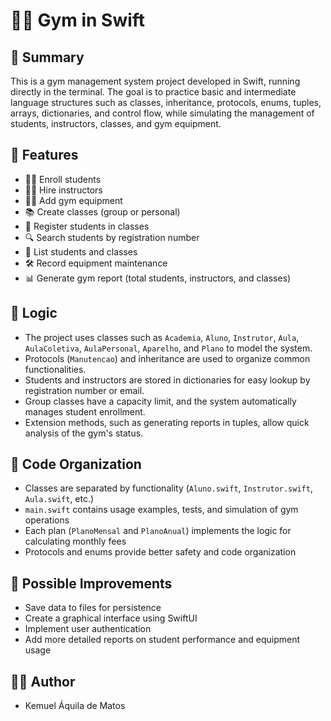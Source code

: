 # 🏋️‍♂️ Gym in Swift

## 📃 Summary

This is a gym management system project developed in Swift, running directly in the terminal. The goal is to practice basic and intermediate language structures such as classes, inheritance, protocols, enums, tuples, arrays, dictionaries, and control flow, while simulating the management of students, instructors, classes, and gym equipment.

## 📌 Features

* 🧑‍🎓 Enroll students
* 👨‍🏫 Hire instructors
* 🏋️‍♂️ Add gym equipment
* 📚 Create classes (group or personal)
* 📝 Register students in classes
* 🔍 Search students by registration number
* 📄 List students and classes
* 🛠 Record equipment maintenance
* 📊 Generate gym report (total students, instructors, and classes)

## 🧠 Logic

* The project uses classes such as `Academia`, `Aluno`, `Instrutor`, `Aula`, `AulaColetiva`, `AulaPersonal`, `Aparelho`, and `Plano` to model the system.
* Protocols (`Manutencao`) and inheritance are used to organize common functionalities.
* Students and instructors are stored in dictionaries for easy lookup by registration number or email.
* Group classes have a capacity limit, and the system automatically manages student enrollment.
* Extension methods, such as generating reports in tuples, allow quick analysis of the gym's status.

## 📂 Code Organization

* Classes are separated by functionality (`Aluno.swift`, `Instrutor.swift`, `Aula.swift`, etc.)
* `main.swift` contains usage examples, tests, and simulation of gym operations
* Each plan (`PlanoMensal` and `PlanoAnual`) implements the logic for calculating monthly fees
* Protocols and enums provide better safety and code organization

## 🚀 Possible Improvements

* Save data to files for persistence
* Create a graphical interface using SwiftUI
* Implement user authentication
* Add more detailed reports on student performance and equipment usage

## 👨‍💻 Author

* Kemuel Áquila de Matos
